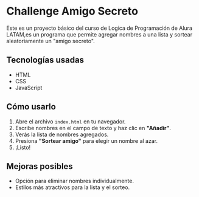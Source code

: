 # Challenge Amigo Secreto

Este es un proyecto básico del curso de Logica de Programación de Alura LATAM,es un programa que permite agregar nombres a una lista y sortear aleatoriamente un "amigo secreto".

## **Tecnologías usadas**

- HTML
- CSS
- JavaScript

## **Cómo usarlo**

1. Abre el archivo `index.html` en tu navegador.
2. Escribe nombres en el campo de texto y haz clic en **"Añadir"**.
3. Verás la lista de nombres agregados.
4. Presiona **"Sortear amigo"** para elegir un nombre al azar.
5. ¡Listo!

## **Mejoras posibles**
- Opción para eliminar nombres individualmente.
- Estilos más atractivos para la lista y el sorteo.
